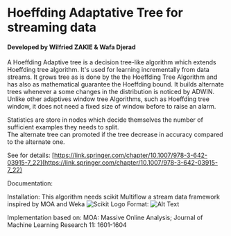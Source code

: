 # Hoeffding Adaptative Tree for streaming data

#### Developed by Wilfried ZAKIE & Wafa Djerad 

   A Hoeffding Adaptive tree is a decision tree-like algorithm which extends Hoeffding tree algorithm. 
It's used for learning incrementally from data streams. 
It grows tree as is done by the the Hoeffding Tree Algorithm and has also as mathematical guarantee the Hoeffding bound. 
It builds alternate trees whenever a some changes in the distribution is noticed by ADWIN. Unlike other adaptives window tree Algorithms, such as Hoeffding tree window, it does not need a fixed size of window before to raise an alarm.

Statistics are store in nodes which decide themselves the number of sufficient examples they needs to split.  
The alternate tree can promoted if the tree decrease in accuracy compared to the alternate one.

See for details: [https://link.springer.com/chapter/10.1007/978-3-642-03915-7_22](https://link.springer.com/chapter/10.1007/978-3-642-03915-7_22)

Documentation:


Installation: This algorithm needs scikit Multiflow a stream data framework inspired by MOA and Weka
![Scikit Logo](https://scikit-multiflow.github.io/scikit-multiflow/_images/skmultiflow-logo-wide.png)
Format: ![Alt Text](url)




Implementation based on: MOA: Massive Online Analysis; Journal of Machine Learning Research 11: 1601-1604
